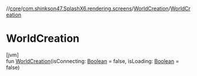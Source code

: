 //[core](../../../index.md)/[com.shinkson47.SplashX6.rendering.screens](../index.md)/[WorldCreation](index.md)/[WorldCreation](-world-creation.md)

# WorldCreation

[jvm]\
fun [WorldCreation](-world-creation.md)(isConnecting: [Boolean](https://kotlinlang.org/api/latest/jvm/stdlib/kotlin/-boolean/index.html) = false, isLoading: [Boolean](https://kotlinlang.org/api/latest/jvm/stdlib/kotlin/-boolean/index.html) = false)
